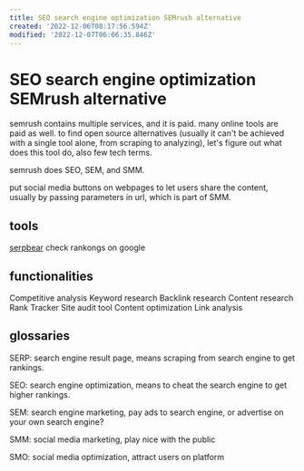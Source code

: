 ```yaml
---
title: SEO search engine optimization SEMrush alternative
created: '2022-12-06T08:17:56.594Z'
modified: '2022-12-07T06:06:35.846Z'
---
```


# SEO search engine optimization SEMrush alternative

semrush contains multiple services, and it is paid. many online tools are paid as well. to find open source alternatives (usually it can't be achieved with a single tool alone, from scraping to analyzing), let's figure out what does this tool do, also few tech terms.

semrush does SEO, SEM, and SMM.

put social media buttons on webpages to let users share the content, usually by passing parameters in url, which is part of SMM.

## tools

[serpbear](https://github.com/towfiqi/serpbear) check rankongs on google

## functionalities

Competitive analysis
Keyword research
Backlink research
Content research
Rank Tracker
Site audit tool
Content optimization
Link analysis


## glossaries

SERP: search engine result page, means scraping from search engine to get rankings.

SEO: search engine optimization, means to cheat the search engine to get higher rankings.

SEM: search engine marketing, pay ads to search engine, or advertise on your own search engine?

SMM: social media marketing, play nice with the public

SMO: social media optimization, attract users on platform
